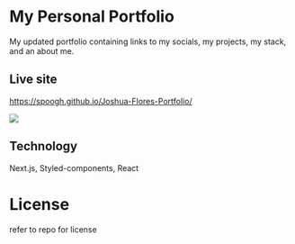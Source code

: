 # My Personal Portfolio


My updated portfolio containing links to my socials, my projects, my stack, and an about me.

## Live site
https://spoogh.github.io/Joshua-Flores-Portfolio/

<img src="gif\portfolio.gif">

## Technology
Next.js, Styled-components, React

# License
refer to repo for license
